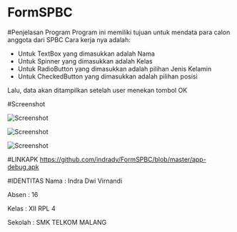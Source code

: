 # FormSPBC

#Penjelasan Program 
Program ini memiliki tujuan untuk mendata para calon anggota dari SPBC 
Cara kerja nya adalah:
  - Untuk TextBox yang dimasukkan adalah Nama
  - Untuk Spinner yang dimasukkan adalah Kelas 
  - Untuk RadioButton yang dimasukkan adalah pilihan Jenis Kelamin
  - Untuk CheckedButton yang dimasukkan adalah pilihan posisi 
  
  Lalu, data akan ditampilkan setelah user menekan tombol OK 

#Screenshot 



![Screenshot](https://github.com/indradv/SPBC/blob/master/Screenshot_2016-10-15-22-56-53-870_id.sch.smktelkom_mlg.project.tugas01.xiirpl4016.spbc.png)





![Screenshot](https://github.com/indradv/SPBC/blob/master/Screenshot_2016-10-15-22-56-47-042_id.sch.smktelkom_mlg.project.tugas01.xiirpl4016.spbc.png)



![Screenshot](https://github.com/indradv/SPBC/blob/master/Screenshot_2016-10-15-22-57-11-110_id.sch.smktelkom_mlg.project.tugas01.xiirpl4016.spbc.png)





#LINKAPK
https://github.com/indradv/FormSPBC/blob/master/app-debug.apk


#IDENTITAS 
Nama : Indra Dwi Virnandi



Absen : 16 



Kelas : XII RPL 4



Sekolah : SMK TELKOM MALANG 
